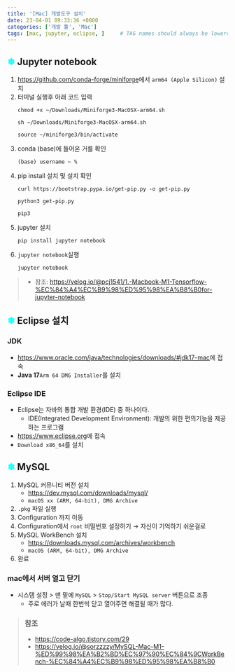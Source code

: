 ```yaml
---
title: '[Mac] 개발도구 설치'
date: 23-04-01 09:33:36 +0800
categories: ['개발 툴', 'Mac']
tags: [mac, jupyter, eclipse, ]     # TAG names should always be lowercase
---
```


## <font color ="#00FFFF">&#10052;</font> Jupyter notebook
1. <https://github.com/conda-forge/miniforge>에서 `arm64 (Apple Silicon)` 설치
2. 터미널 실행후 아래 코드 입력
    ```null
    chmod +x ~/Downloads/Miniforge3-MacOSX-arm64.sh

    sh ~/Downloads/Miniforge3-MacOSX-arm64.sh

    source ~/miniforge3/bin/activate
    ```
3. conda (base)에 들어온 거를 확인
    ```null
    (base) username ~ %
    ```
4. pip install 설치 및 설치 확인
    ```null
    curl https://bootstrap.pypa.io/get-pip.py -o get-pip.py

    python3 get-pip.py

    pip3
    ```
5. jupyter 설치
    ```null
    pip install jupyter notebook
    ```
6. `jupyter notebook`실행
    ```null
    jupyter notebook
    ```

> - 참조: <https://velog.io/@pcj1541/1.-Macbook-M1-Tensorflow-%EC%84%A4%EC%B9%98%ED%95%98%EA%B8%B0for-jupyter-notebook>

## <font color ="#00FFFF">&#10052;</font> Eclipse 설치
### JDK
- <https://www.oracle.com/java/technologies/downloads/#jdk17-mac>에 접속
- **Java 17**`Arm 64 DMG Installer`를 설치

### Eclipse IDE
- Eclipse는 자바의 통합 개발 환경(IDE) 중 하나이다.
	- IDE(Integrated Development Environment): 개발의 위한 편의기능을 제공하는 프로그램
- <https://www.eclipse.org>에 접속
- `Download x86_64`를 설치

## <font color ="#00FFFF">&#10052;</font> MySQL
1. MySQL 커뮤니티 버전 설치
	- <https://dev.mysql.com/downloads/mysql/>
	- `macOS xx (ARM, 64-bit), DMG Archive`
2. `.pkg` 파일 실행
3. Configuration 까지 이동
4. Configuration에서 `root` 비밀번호 설정하기 &rarr; 	자신이 기억하기 쉬운걸로
5. MySQL WorkBench 설치
	- <https://downloads.mysql.com/archives/workbench>
	- `macOS (ARM, 64-bit), DMG Archive`
6. 완료

### mac에서 서버 열고 닫기
- 시스템 설정 > 맨 밑에 `MySQL` > `Stop/Start MySQL server` 버튼으로 조종
	- 주로 에러가 날때 한번씩 닫고 열어주면 해결될 때가 많다.

> ### 참조
> - <https://code-algo.tistory.com/29>
> - <https://velog.io/@sorzzzzy/MySQL-Mac-M1-%ED%99%98%EA%B2%BD%EC%97%90%EC%84%9CWorkBench-%EC%84%A4%EC%B9%98%ED%95%98%EA%B8%B0>